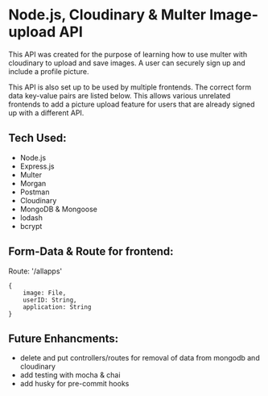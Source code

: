 # Node.js, Cloudinary & Multer Image-upload API

This API was created for the purpose of learning how to use multer with cloudinary to upload and save images. A user can securely sign up and include a profile picture.

This API is also set up to be used by multiple frontends. The correct form data key-value pairs are listed below. This allows various unrelated frontends to add a picture upload feature for users that are already signed up with a different API.

## Tech Used:

- Node.js
- Express.js
- Multer
- Morgan
- Postman
- Cloudinary
- MongoDB & Mongoose
- lodash
- bcrypt

## Form-Data & Route for frontend:

Route: '/allapps'

```
{
    image: File,
    userID: String,
    application: String
}
```

## Future Enhancments:

- delete and put controllers/routes for removal of data from mongodb and cloudinary
- add testing with mocha & chai
- add husky for pre-commit hooks
